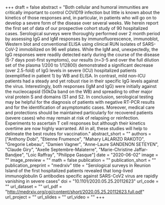 +++
draft = false
abstract = "Both cellular and humoral immunities are critically important to control COVID19 infection but little is known about the kinetics of those responses and, in particular, in patients who will go on to develop a severe form of the disease over several weeks. We herein report the first set of data of our prospective cohort study of 90 hospitalized cases. Serological surveys were thoroughly performed over 2 month period by assessing IgG and IgM responses by immunofluorescence, immunoblot, Western blot and conventional ELISA using clinical RUN isolates of SARS-CoV-2 immobilized on 96 well plates. While the IgM and, unexpectedly, the IgG responses were readily detected early during the course of the disease (5-7 days post-first symptoms), our results (n=3-5 and over the full dilution set of the plasma 1/200 to 1/12800) demonstrated a significant decrease (over 2.5-fold) of IgG levels in severe (ICU) hospitalized patients (exemplified in patient 1) by WB and ELISA. In contrast, mild non-ICU patients had a steady and yet robust rise in their specific IgG levels against the virus. Interestingly, both responses (IgM and IgG) were initially against the nucleocapsid (50kDa band on the WB) and spreading to other major viral protein S and domains (S1 and S2. In conclusion, serological testing may be helpful for the diagnosis of patients with negative RT-PCR results and for the identification of asymptomatic cases. Moreover, medical care and protections should be maintained particularly for recovered patients (severe cases) who may remain at risk of relapsing or reinfection. Experiments to ascertain T cell responses but although their kinetics overtime are now highly warranted. All in all, these studies will help to delineate the best routes for vaccination."
abstract_short = ""
authors = ["Anthony Dobi", "Etienne Frumence", "Mahary LALARIZO RAKOTO", "Gregorie Lebeau", "Damien Vagner", "Anne-Laure SANDENON SETEYEN", "Claude Giry", "Axelle Septembre-Malaterre", "Marie-Christine Jaffar-Bandjee", "Loic Raffray", "Philippe Gasque"]
date = "2020-06-02"
image = ""
image_preview = ""
math = false
publication = ""
publication_short = ""
publication_preprint = "medrxiv"
title = "Serological surveys in Reunion Island of the first hospitalized patients revealed that long-lived immunoglobulin G antibodies specific against SARS-CoV2 virus are rapidly vanishing in severe cases"
doi = "10.1101/2020.05.25.20112623"
url_code = ""
url_dataset = ""
url_pdf = "http://medrxiv.org/cgi/content/short/2020.05.25.20112623.full.pdf"
url_project = ""
url_slides = ""
url_video = ""
+++